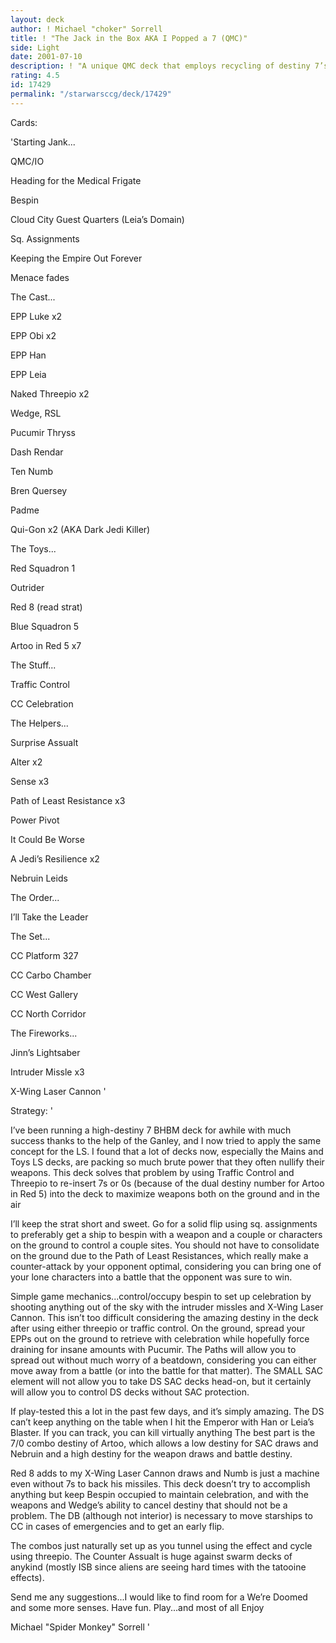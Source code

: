 ```yaml
---
layout: deck
author: ! Michael "choker" Sorrell
title: ! "The Jack in the Box AKA I Popped a 7 (QMC)"
side: Light
date: 2001-07-10
description: ! "A unique QMC deck that employs recycling of destiny 7’s to wreck the opponent.  EPPs becomes more than a menace with such high destiny to bring more bang to their weapons...literally."
rating: 4.5
id: 17429
permalink: "/starwarsccg/deck/17429"
---
```

Cards: 

'Starting Jank...

QMC/IO

Heading for the Medical Frigate

Bespin

Cloud City Guest Quarters (Leia’s Domain)

Sq. Assignments

Keeping the Empire Out Forever

Menace fades


The Cast...

EPP Luke x2

EPP Obi x2

EPP Han

EPP Leia

Naked Threepio x2

Wedge, RSL

Pucumir Thryss

Dash Rendar

Ten Numb

Bren Quersey

Padme

Qui-Gon x2 (AKA Dark Jedi Killer)


The Toys...

Red Squadron 1

Outrider

Red 8 (read strat)

Blue Squadron 5

Artoo in Red 5 x7


The Stuff...

Traffic Control

CC Celebration


The Helpers...

Surprise Assualt

Alter x2

Sense x3

Path of Least Resistance x3

Power Pivot

It Could Be Worse

A Jedi’s Resilience x2

Nebruin Leids


The Order...

I’ll Take the Leader


The Set...

CC Platform 327

CC Carbo Chamber

CC West Gallery

CC North Corridor


The Fireworks...

Jinn’s Lightsaber

Intruder Missle x3

X-Wing Laser Cannon '

Strategy: '

I’ve been running a high-destiny 7 BHBM deck for awhile with much success thanks to the help of the Ganley, and I now tried to apply the same concept for the LS.  I found that a lot of decks now, especially the Mains and Toys LS decks, are packing so much brute power that they often nullify their weapons.  This deck solves that problem by using Traffic Control and Threepio to re-insert 7s or 0s (because of the dual destiny number for Artoo in Red 5) into the deck to maximize weapons both on the ground and in the air


I’ll keep the strat short and sweet.  Go for a solid flip using sq. assignments to preferably get a ship to bespin with a weapon and a couple or characters on the ground to control a couple sites.  You should not have to consolidate on the ground due to the Path of Least Resistances, which really make a counter-attack by your opponent optimal, considering you can bring one of your lone characters into a battle that the opponent was sure to win.


Simple game mechanics...control/occupy bespin to set up celebration by shooting anything out of the sky with the intruder missles and X-Wing Laser Cannon.  This isn’t too difficult considering the amazing destiny in the deck after using either threepio or traffic control.  On the ground, spread your EPPs out on the ground to retrieve with celebration while hopefully force draining for insane amounts with Pucumir.  The Paths will allow you to spread out without much worry of a beatdown, considering you can either move away from a battle (or into the battle for that matter).  The SMALL SAC element will not allow you to take DS SAC decks head-on, but it certainly will allow you to control DS decks without SAC protection.


If play-tested this a lot in the past few days, and it’s simply amazing.  The DS can’t keep anything on the table when I hit the Emperor with Han or Leia’s Blaster.  If you can track, you can kill virtually anything  The best part is the 7/0 combo destiny of Artoo, which allows a low destiny for SAC draws and Nebruin and a high destiny for the weapon draws and battle destiny.


Red 8 adds to my X-Wing Laser Cannon draws and Numb is just a machine even without 7s to back his missiles.  This deck doesn’t try to accomplish anything but keep Bespin occupied to maintain celebration, and with the weapons and Wedge’s ability to cancel destiny that should not be a problem.  The DB (although not interior) is necessary to move starships to CC in cases of emergencies and to get an early flip.


The combos just naturally set up as you tunnel using the effect and cycle using threepio.  The Counter Assualt is huge against swarm decks of anykind (mostly ISB since aliens are seeing hard times with the tatooine effects).


Send me any suggestions...I would like to find room for a We’re Doomed and some more senses.  Have fun. Play...and most of all Enjoy


Michael "Spider Monkey" Sorrell '
